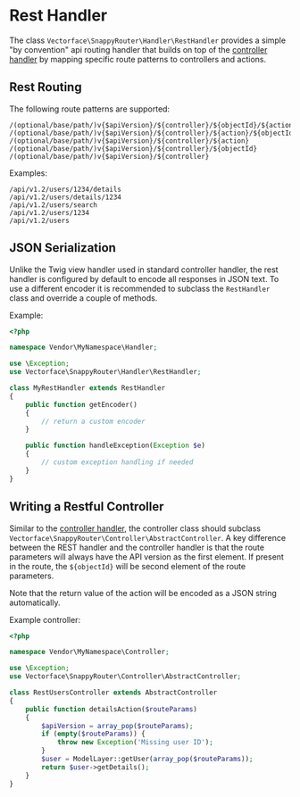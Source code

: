 # Rest Handler

The class `Vectorface\SnappyRouter\Handler\RestHandler` provides a simple
"by convention" api routing handler that builds on top of the
[controller handler](handlers/controller_handler) by mapping specific route
patterns to controllers and actions.

## Rest Routing

The following route patterns are supported:

```
/(optional/base/path/)v{$apiVersion}/${controller}/${objectId}/${action}
/(optional/base/path/)v{$apiVersion}/${controller}/${action}/${objectId}
/(optional/base/path/)v{$apiVersion}/${controller}/${action}
/(optional/base/path/)v{$apiVersion}/${controller}/${objectId}
/(optional/base/path/)v{$apiVersion}/${controller}
```

Examples:

```
/api/v1.2/users/1234/details
/api/v1.2/users/details/1234
/api/v1.2/users/search
/api/v1.2/users/1234
/api/v1.2/users
```

## JSON Serialization

Unlike the Twig view handler used in standard controller handler, the rest
handler is configured by default to encode all responses in JSON text. To
use a different encoder it is recommended to subclass the `RestHandler` class
and override a couple of methods.

Example:

```php
<?php

namespace Vendor\MyNamespace\Handler;

use \Exception;
use Vectorface\SnappyRouter\Handler\RestHandler;

class MyRestHandler extends RestHandler
{
    public function getEncoder()
    {
        // return a custom encoder
    }

    public function handleException(Exception $e)
    {
        // custom exception handling if needed
    }
}
```

## Writing a Restful Controller

Similar to the [controller handler](handlers/controller_handler), the
controller class should subclass
`Vectorface\SnappyRouter\Controller\AbstractController`. A key difference
between the REST handler and the controller handler is that the route
parameters will always have the API version as the first element. If present
in the route, the `${objectId}` will be second element of the route parameters.

Note that the return value of the action will be encoded as a JSON string
automatically.

Example controller:
```php
<?php

namespace Vendor\MyNamespace\Controller;

use \Exception;
use Vectorface\SnappyRouter\Controller\AbstractController;

class RestUsersController extends AbstractController
{
    public function detailsAction($routeParams)
    {
        $apiVersion = array_pop($routeParams);
        if (empty($routeParams)) {
            throw new Exception('Missing user ID');
        }
        $user = ModelLayer::getUser(array_pop($routeParams));
        return $user->getDetails();
    }
}
```
